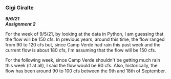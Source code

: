 ### **Gigi Giralte**
***9/6/21 \
Assignment 2***

For the week of 9/5/21, by looking at the data in Python, I am guessing that the flow will be 150 cfs. In previous years, around this time, the flow ranged from 90 to 120 cfs but, since Camp Verde had rain this past week and the current flow is about 180 cfs, I'm assuming that the flow will be 150 cfs. 

For the following week, since Camp Verde shouldn't be getting much rain this week (if at all), I said the flow would be 90 cfs. Also, historically, the flow has been around 90 to 100 cfs between the 9th and 18th of September.
